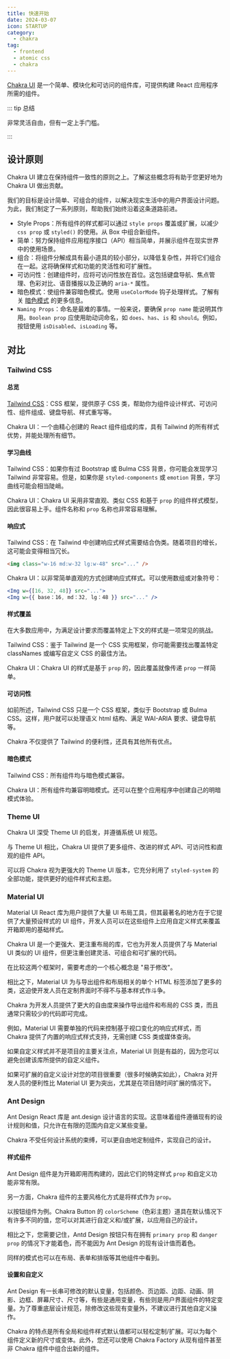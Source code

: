 ```yaml
---
title: 快速开始
date: 2024-03-07
icon: STARTUP
category:
  - chakra
tag:
  - frontend
  - atomic css
  - chakra
---
```


[Chakra UI](https://chakra-ui.com/) 是一个简单、模块化和可访问的组件库，可提供构建 React 应用程序所需的组件。

::: tip 总结

非常灵活自由，但有一定上手门槛。

:::

## 设计原则

Chakra UI 建立在保持组件一致性的原则之上。了解这些概念将有助于您更好地为 Chakra UI 做出贡献。

我们的目标是设计简单、可组合的组件，以解决现实生活中的用户界面设计问题。为此，我们制定了一系列原则，帮助我们始终沿着这条道路前进。

- Style Props：所有组件的样式都可以通过 `style props` 覆盖或扩展，以减少 `css prop` 或 `styled()` 的使用。从 Box 中组合新组件。
- 简单：努力保持组件应用程序接口（API）相当简单，并展示组件在现实世界中的使用场景。
- 组合：将组件分解成具有最小道具的较小部分，以降低复杂性，并将它们组合在一起。这将确保样式和功能的灵活性和可扩展性。
- 可访问性：创建组件时，应将可访问性放在首位。这包括键盘导航、焦点管理、色彩对比、语音播报以及正确的 `aria-*` 属性。
- 暗色模式：使组件兼容暗色模式。使用 `useColorMode` 钩子处理样式。了解有关 [暗色模式](https://chakra-ui.com/docs/styled-system/color-mode) 的更多信息。
- `Naming Props`：命名是最难的事情。一般来说，要确保 `prop name` 能说明其作用。`Boolean prop` 应使用助动词命名，如 `does`、`has`、`is` 和 `should`。例如，按钮使用 `isDisabled`、`isLoading` 等。

## 对比

### Tailwind CSS

#### 总览

[Tailwind CSS](https://tailwindcss.com/)：CSS 框架，提供原子 CSS 类，帮助你为组件设计样式、可访问性、组件组成、键盘导航、样式重写等。

Chakra UI：一个由精心创建的 React 组件组成的库，具有 Tailwind 的所有样式优势，并能处理所有细节。

#### 学习曲线

Tailwind CSS：如果你有过 Bootstrap 或 Bulma CSS 背景，你可能会发现学习 Tailwind 非常容易。但是，如果你是 `styled-components` 或 `emotion` 背景，学习曲线可能会相当陡峭。

Chakra UI：Chakra UI 采用非常直观、类似 CSS 和基于 `prop` 的组件样式模型，因此很容易上手。组件名称和 `prop` 名称也非常容易理解。

#### 响应式

Tailwind CSS：在 Tailwind 中创建响应式样式需要结合伪类。随着项目的增长，这可能会变得相当冗长。

```html
<img class="w-16 md:w-32 lg:w-48" src="..." />
```

Chakra UI：以非常简单直观的方式创建响应式样式。可以使用数组或对象符号：

```jsx
<Img w={[16, 32, 48]} src="...">
<Img w={{ base：16, md：32, lg：48 }} src="..." />
```

#### 样式覆盖

在大多数应用中，为满足设计要求而覆盖特定上下文的样式是一项常见的挑战。

Tailwind CSS：鉴于 Tailwind 是一个 CSS 实用框架，你可能需要找出覆盖特定 classNames 或编写自定义 CSS 的最佳方法。

Chakra UI：Chakra UI 的样式是基于 `prop` 的，因此覆盖就像传递 `prop` 一样简单。

#### 可访问性

如前所述，Tailwind CSS 只是一个 CSS 框架，类似于 Bootstrap 或 Bulma CSS。这样，用户就可以处理语义 html 结构、满足 WAI-ARIA 要求、键盘导航等。

Chakra 不仅提供了 Tailwind 的便利性，还具有其他所有优点。

#### 暗色模式

Tailwind CSS：所有组件均与暗色模式兼容。

Chakra UI：所有组件均兼容明暗模式。还可以在整个应用程序中创建自己的明暗模式体验。

### Theme UI

Chakra UI 深受 Theme UI 的启发，并遵循系统 UI 规范。

与 Theme UI 相比，Chakra UI 提供了更多组件、改进的样式 API、可访问性和直观的组件 API。

可以将 Chakra 视为更强大的 Theme UI 版本，它充分利用了 `styled-system` 的全部功能，提供更好的组件样式和主题。

### Material UI

Material UI React 库为用户提供了大量 UI 布局工具，但其最著名的地方在于它提供了大量预设样式的 UI 组件，开发人员可以在这些组件上应用自定义样式来覆盖开箱即用的基础样式。

Chakra UI 是一个更强大、更注重布局的库，它也为开发人员提供了与 Material UI 类似的 UI 组件，但更注重创建灵活、可组合和可扩展的代码。

在比较这两个框架时，需要考虑的一个核心概念是 "易于修改"。

相比之下，Material UI 为与导出组件和布局相关的单个 HTML 标签添加了更多的类，这迫使开发人员在定制界面时不得不与基本样式作斗争。

Chakra 为开发人员提供了更大的自由度来操作导出组件和布局的 CSS 类，而且通常只需较少的代码即可完成。

例如，Material UI 需要单独的代码来控制基于视口变化的响应式样式，而 Chakra 提供了内置的响应式样式支持，无需创建 CSS 类或媒体查询。

如果自定义样式并不是项目的主要关注点，Material UI 则是有益的，因为您可以避免创建该库所提供的自定义组件。

如果可扩展的自定义设计对您的项目很重要（很多时候确实如此），Chakra 对开发人员的便利性比 Material UI 更为突出，尤其是在项目随时间扩展的情况下。

### Ant Design

Ant Design React 库是 ant.design 设计语言的实现。这意味着组件遵循现有的设计规则和值，只允许在有限的范围内自定义某些变量。

Chakra 不受任何设计系统的束缚，可以更自由地定制组件，实现自己的设计。

#### 样式组件

Ant Design 组件是为开箱即用而构建的，因此它们的特定样式 `prop` 和自定义功能非常有限。

另一方面，Chakra 组件的主要风格化方式是将样式作为 `prop`。

以按钮组件为例。Chakra Button 的 `colorScheme`（色彩主题）道具在默认情况下有许多不同的值，您可以对其进行自定义和/或扩展，以应用自己的设计。

相比之下，您需要记住，Antd Design 按钮只有在拥有 `primary prop` 和 `danger prop` 的情况下才能着色，而不能因为 Ant Design 的现有设计值而着色。

同样的模式也可以在布局、表单和排版等其他组件中看到。

#### 设置和自定义

Ant Design 有一长串可修改的默认变量，包括颜色、页边距、边距、动画、阴影、边框、屏幕尺寸、尺寸等，有些是通用变量，有些则是用户界面组件的特定变量。为了尊重底层设计规范，除修改这些现有变量外，不建议进行其他自定义操作。

Chakra 的特点是所有全局和组件样式默认值都可以轻松定制/扩展。可以为每个组件定义新的尺寸或变体。此外，您还可以使用 Chakra Factory 从现有组件甚至非 Chakra 组件中组合出新的组件。
